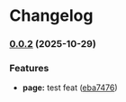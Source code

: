 # Changelog

### [0.0.2](https://github.com/ghaschel/commitzen-poc/compare/v0.0.1...v0.0.2) (2025-10-29)

### Features

- **page:** test feat ([eba7476](https://github.com/ghaschel/commitzen-poc/commit/eba7476f58354731ebfb7b445b567b7cea0d2fc1))

